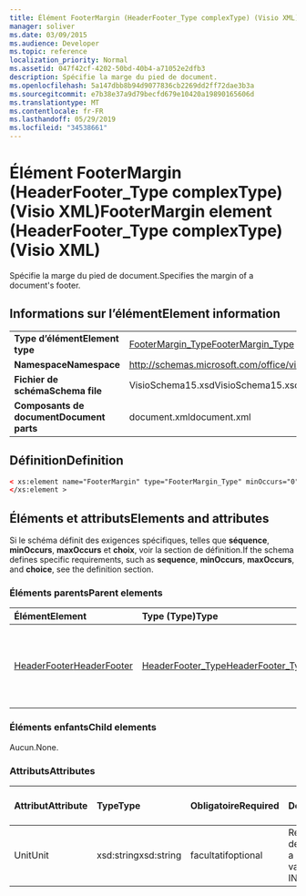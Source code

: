 ```yaml
---
title: Élément FooterMargin (HeaderFooter_Type complexType) (Visio XML)
manager: soliver
ms.date: 03/09/2015
ms.audience: Developer
ms.topic: reference
localization_priority: Normal
ms.assetid: 047f42cf-4202-50bd-40b4-a71052e2dfb3
description: Spécifie la marge du pied de document.
ms.openlocfilehash: 5a147dbb8b94d9077836cb2269dd2ff72dae3b3a
ms.sourcegitcommit: e7b38e37a9d79becfd679e10420a19890165606d
ms.translationtype: MT
ms.contentlocale: fr-FR
ms.lasthandoff: 05/29/2019
ms.locfileid: "34538661"
---
```

# <a name="footermargin-element-headerfooter_type-complextype-visio-xml"></a><span data-ttu-id="1ad7c-103">Élément FooterMargin (HeaderFooter_Type complexType) (Visio XML)</span><span class="sxs-lookup"><span data-stu-id="1ad7c-103">FooterMargin element (HeaderFooter_Type complexType) (Visio XML)</span></span>

<span data-ttu-id="1ad7c-104">Spécifie la marge du pied de document.</span><span class="sxs-lookup"><span data-stu-id="1ad7c-104">Specifies the margin of a document's footer.</span></span>
  
## <a name="element-information"></a><span data-ttu-id="1ad7c-105">Informations sur l’élément</span><span class="sxs-lookup"><span data-stu-id="1ad7c-105">Element information</span></span>

|||
|:-----|:-----|
|<span data-ttu-id="1ad7c-106">**Type d’élément**</span><span class="sxs-lookup"><span data-stu-id="1ad7c-106">**Element type**</span></span> <br/> |[<span data-ttu-id="1ad7c-107">FooterMargin_Type</span><span class="sxs-lookup"><span data-stu-id="1ad7c-107">FooterMargin_Type</span></span>](footermargin_type-complextypevisio-xml.md) <br/> |
|<span data-ttu-id="1ad7c-108">**Namespace**</span><span class="sxs-lookup"><span data-stu-id="1ad7c-108">**Namespace**</span></span> <br/> |http://schemas.microsoft.com/office/visio/2012/main  <br/> |
|<span data-ttu-id="1ad7c-109">**Fichier de schéma**</span><span class="sxs-lookup"><span data-stu-id="1ad7c-109">**Schema file**</span></span> <br/> |<span data-ttu-id="1ad7c-110">VisioSchema15.xsd</span><span class="sxs-lookup"><span data-stu-id="1ad7c-110">VisioSchema15.xsd</span></span>  <br/> |
|<span data-ttu-id="1ad7c-111">**Composants de document**</span><span class="sxs-lookup"><span data-stu-id="1ad7c-111">**Document parts**</span></span> <br/> |<span data-ttu-id="1ad7c-112">document.xml</span><span class="sxs-lookup"><span data-stu-id="1ad7c-112">document.xml</span></span>  <br/> |
   
## <a name="definition"></a><span data-ttu-id="1ad7c-113">Définition</span><span class="sxs-lookup"><span data-stu-id="1ad7c-113">Definition</span></span>

```XML
< xs:element name="FooterMargin" type="FooterMargin_Type" minOccurs="0" maxOccurs="1" >
</xs:element >
```

## <a name="elements-and-attributes"></a><span data-ttu-id="1ad7c-114">Éléments et attributs</span><span class="sxs-lookup"><span data-stu-id="1ad7c-114">Elements and attributes</span></span>

<span data-ttu-id="1ad7c-115">Si le schéma définit des exigences spécifiques, telles que **séquence**, **minOccurs**, **maxOccurs** et **choix**, voir la section de définition.</span><span class="sxs-lookup"><span data-stu-id="1ad7c-115">If the schema defines specific requirements, such as **sequence**, **minOccurs**, **maxOccurs**, and **choice**, see the definition section.</span></span> 
  
### <a name="parent-elements"></a><span data-ttu-id="1ad7c-116">Éléments parents</span><span class="sxs-lookup"><span data-stu-id="1ad7c-116">Parent elements</span></span>

|<span data-ttu-id="1ad7c-117">**Élément**</span><span class="sxs-lookup"><span data-stu-id="1ad7c-117">**Element**</span></span>|<span data-ttu-id="1ad7c-118">**Type (Type)**</span><span class="sxs-lookup"><span data-stu-id="1ad7c-118">**Type**</span></span>|<span data-ttu-id="1ad7c-119">**Description**</span><span class="sxs-lookup"><span data-stu-id="1ad7c-119">**Description**</span></span>|
|:-----|:-----|:-----|
|[<span data-ttu-id="1ad7c-120">HeaderFooter</span><span class="sxs-lookup"><span data-stu-id="1ad7c-120">HeaderFooter</span></span>](headerfooter-element-visiodocument_type-complextypevisio-xml.md) <br/> |[<span data-ttu-id="1ad7c-121">HeaderFooter_Type</span><span class="sxs-lookup"><span data-stu-id="1ad7c-121">HeaderFooter_Type</span></span>](headerfooter_type-complextypevisio-xml.md) <br/> |<span data-ttu-id="1ad7c-122">Contient des éléments pour l’en-tête et le pied de groupe d’un document.</span><span class="sxs-lookup"><span data-stu-id="1ad7c-122">Contains elements for a document's header and footer.</span></span>  <br/> |
   
### <a name="child-elements"></a><span data-ttu-id="1ad7c-123">Éléments enfants</span><span class="sxs-lookup"><span data-stu-id="1ad7c-123">Child elements</span></span>

<span data-ttu-id="1ad7c-124">Aucun.</span><span class="sxs-lookup"><span data-stu-id="1ad7c-124">None.</span></span>
  
### <a name="attributes"></a><span data-ttu-id="1ad7c-125">Attributs</span><span class="sxs-lookup"><span data-stu-id="1ad7c-125">Attributes</span></span>

|<span data-ttu-id="1ad7c-126">**Attribut**</span><span class="sxs-lookup"><span data-stu-id="1ad7c-126">**Attribute**</span></span>|<span data-ttu-id="1ad7c-127">**Type**</span><span class="sxs-lookup"><span data-stu-id="1ad7c-127">**Type**</span></span>|<span data-ttu-id="1ad7c-128">**Obligatoire**</span><span class="sxs-lookup"><span data-stu-id="1ad7c-128">**Required**</span></span>|<span data-ttu-id="1ad7c-129">**Description**</span><span class="sxs-lookup"><span data-stu-id="1ad7c-129">**Description**</span></span>|<span data-ttu-id="1ad7c-130">**Valeurs possibles**</span><span class="sxs-lookup"><span data-stu-id="1ad7c-130">**Possible values**</span></span>|
|:-----|:-----|:-----|:-----|:-----|
|<span data-ttu-id="1ad7c-131">Unit</span><span class="sxs-lookup"><span data-stu-id="1ad7c-131">Unit</span></span>  <br/> |<span data-ttu-id="1ad7c-132">xsd:string</span><span class="sxs-lookup"><span data-stu-id="1ad7c-132">xsd:string</span></span>  <br/> |<span data-ttu-id="1ad7c-133">facultatif</span><span class="sxs-lookup"><span data-stu-id="1ad7c-133">optional</span></span>  <br/> |<span data-ttu-id="1ad7c-134">Représente une unité de mesure.</span><span class="sxs-lookup"><span data-stu-id="1ad7c-134">Represents a unit of measure.</span></span> <span data-ttu-id="1ad7c-135">La valeur par défaut est IN.</span><span class="sxs-lookup"><span data-stu-id="1ad7c-135">The default is IN.</span></span>  <br/> |<span data-ttu-id="1ad7c-136">Valeurs du type xsd:string.</span><span class="sxs-lookup"><span data-stu-id="1ad7c-136">Values of the xsd:string type.</span></span>  <br/> |
   

